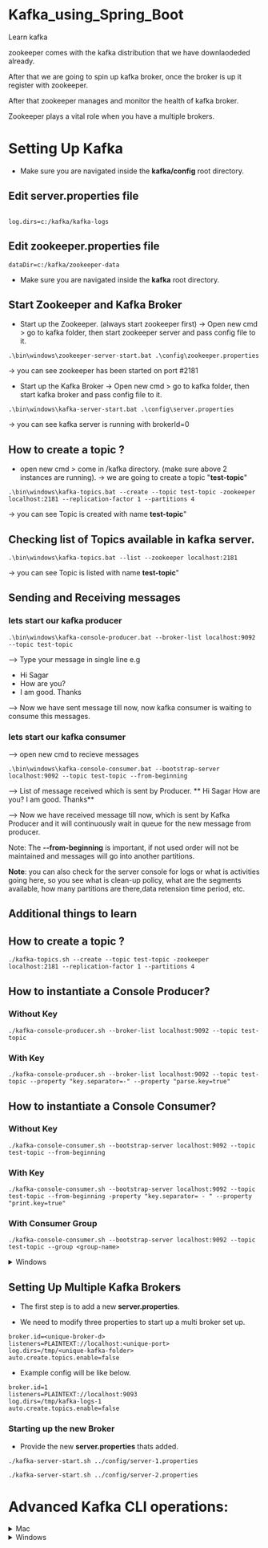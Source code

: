 # Kafka_using_Spring_Boot
Learn kafka

zookeeper comes with the kafka distribution that we have downlaodeded already.

After that we are going to spin up kafka broker, once the broker is up it register with zookeeper.

After that zookeeper manages and monitor the health of kafka broker.

Zookeeper plays a vital role when you have a multiple brokers.



# Setting Up Kafka


<p>

- Make sure you are navigated inside the **kafka/config** root directory.

## Edit server.properties file

```

log.dirs=c:/kafka/kafka-logs
```

## Edit zookeeper.properties file

```
dataDir=c:/kafka/zookeeper-data
```

<p>

- Make sure you are navigated inside the **kafka** root directory.


## Start Zookeeper and Kafka Broker

-   Start up the Zookeeper. (always start zookeeper first)
->  Open new cmd > go to kafka folder, then start zookeeper server and pass config file to it.

```
.\bin\windows\zookeeper-server-start.bat .\config\zookeeper.properties
```
-> you can see zookeeper has been started on port #2181


-   Start up the Kafka Broker
->  Open new cmd > go to kafka folder, then start kafka broker and pass config file to it.

```
.\bin\windows\kafka-server-start.bat .\config\server.properties
```
-> you can see kafka server is running with brokerId=0

## How to create a topic ? 
- open new cmd > come in /kafka directory. (make sure above 2 instances are running).
-> we are going to create a topic "**test-topic**"

```
.\bin\windows\kafka-topics.bat --create --topic test-topic -zookeeper localhost:2181 --replication-factor 1 --partitions 4
```
-> you can see Topic is created with name **test-topic**"

## Checking list of Topics available in kafka server.

```
.\bin\windows\kafka-topics.bat --list --zookeeper localhost:2181 
```
-> you can see Topic is listed with name **test-topic**"

## Sending and Receiving messages

### lets start our kafka producer

```
.\bin\windows\kafka-console-producer.bat --broker-list localhost:9092 --topic test-topic
```

--> Type your message in single line 
e.g 
- Hi Sagar
- How are you?
- I am good. Thanks
	
--> Now we have sent message till now, now kafka consumer is waiting to consume this messages.


### lets start our kafka consumer
--> open new cmd to recieve messages

```
.\bin\windows\kafka-console-consumer.bat --bootstrap-server localhost:9092 --topic test-topic --from-beginning
```

--> List of message received which is sent by Producer. 
**  Hi Sagar
	How are you?
	I am good. Thanks**
	
--> Now we have received message till now, which is sent by Kafka Producer and it will continuously wait in queue for the new message from producer.

Note: The **--from-beginning** is important, if not used order will not be maintained and messages will go into another partitions.

**Note**: you can also check for the server console for  logs or what is activities going here, so you see what is clean-up policy, what are the segments available, how many partitions are there,data retension time period, etc.


## Additional things to learn

## How to create a topic ?

```
./kafka-topics.sh --create --topic test-topic -zookeeper localhost:2181 --replication-factor 1 --partitions 4
```

## How to instantiate a Console Producer?

### Without Key

```
./kafka-console-producer.sh --broker-list localhost:9092 --topic test-topic
```

### With Key

```
./kafka-console-producer.sh --broker-list localhost:9092 --topic test-topic --property "key.separator=-" --property "parse.key=true"
```

## How to instantiate a Console Consumer?

### Without Key

```
./kafka-console-consumer.sh --bootstrap-server localhost:9092 --topic test-topic --from-beginning
```

### With Key

```
./kafka-console-consumer.sh --bootstrap-server localhost:9092 --topic test-topic --from-beginning -property "key.separator= - " --property "print.key=true"
```

### With Consumer Group

```
./kafka-console-consumer.sh --bootstrap-server localhost:9092 --topic test-topic --group <group-name>
```
</p>

</details>

<details><summary>Windows</summary>
<p>

- Make sure you are inside the **bin/windows** directory.

## Start Zookeeper and Kafka Broker

-   Start up the Zookeeper.

```
zookeeper-server-start.bat ..\..\config\zookeeper.properties
```

-   Start up the Kafka Broker.

```
kafka-server-start.bat ..\..\config\server.properties
```

## How to create a topic ?

```
kafka-topics.bat --create --topic test-topic -zookeeper localhost:2181 --replication-factor 1 --partitions 4
```

## How to instantiate a Console Producer?

### Without Key

```
kafka-console-producer.bat --broker-list localhost:9092 --topic test-topic
```

### With Key

```
kafka-console-producer.bat --broker-list localhost:9092 --topic test-topic --property "key.separator=-" --property "parse.key=true"
```

## How to instantiate a Console Consumer?

### Without Key

```
kafka-console-consumer.bat --bootstrap-server localhost:9092 --topic test-topic --from-beginning
```

### With Key

```
kafka-console-consumer.bat --bootstrap-server localhost:9092 --topic test-topic --from-beginning -property "key.separator= - " --property "print.key=true"
```

### With Consumer Group

```
kafka-console-consumer.bat --bootstrap-server localhost:9092 --topic test-topic --group <group-name>
```
</p>

</details>

## Setting Up Multiple Kafka Brokers

- The first step is to add a new **server.properties**.

- We need to modify three properties to start up a multi broker set up.

```
broker.id=<unique-broker-d>
listeners=PLAINTEXT://localhost:<unique-port>
log.dirs=/tmp/<unique-kafka-folder>
auto.create.topics.enable=false
```

- Example config will be like below.

```
broker.id=1
listeners=PLAINTEXT://localhost:9093
log.dirs=/tmp/kafka-logs-1
auto.create.topics.enable=false
```

### Starting up the new Broker

- Provide the new **server.properties** thats added.

```
./kafka-server-start.sh ../config/server-1.properties
```

```
./kafka-server-start.sh ../config/server-2.properties
```

# Advanced Kafka CLI operations:

<details><summary>Mac</summary>
<p>

## List the topics in a cluster

```
./kafka-topics.sh --zookeeper localhost:2181 --list
```

## Describe topic

- The below command can be used to describe all the topics.

```
./kafka-topics.sh --zookeeper localhost:2181 --describe
```

- The below command can be used to describe a specific topic.

```
./kafka-topics.sh --zookeeper localhost:2181 --describe --topic <topic-name>
```

## Alter the min insync replica
```
./kafka-topics.sh --alter --zookeeper localhost:2181 --topic library-events --config min.insync.replicas=2
```

## Delete a topic

```
./kafka-topics.sh --zookeeper localhost:2181 --delete --topic test-topic
```
## How to view consumer groups

```
./kafka-consumer-groups.sh --bootstrap-server localhost:9092 --list
```

### Consumer Groups and their Offset

```
./kafka-consumer-groups.sh --bootstrap-server localhost:9092 --describe --group console-consumer-27773
```

## Viewing the Commit Log

```
./kafka-run-class.sh kafka.tools.DumpLogSegments --deep-iteration --files /tmp/kafka-logs/test-topic-0/00000000000000000000.log
```

## Setting the Minimum Insync Replica

```
./kafka-configs.sh --alter --zookeeper localhost:2181 --entity-type topics --entity-name test-topic --add-config min.insync.replicas=2
```
</p>
</details>


<details><summary>Windows</summary>
<p>

- Make sure you are inside the **bin/windows** directory.

## List the topics in a cluster

```
kafka-topics.bat --zookeeper localhost:2181 --list
```

## Describe topic

- The below command can be used to describe all the topics.

```
kafka-topics.bat --zookeeper localhost:2181 --describe
```

- The below command can be used to describe a specific topic.

```
kafka-topics.bat --zookeeper localhost:2181 --describe --topic <topic-name>
```

## Alter the min insync replica
```
kafka-topics.bat --alter --zookeeper localhost:2181 --topic library-events --config min.insync.replicas=2
```


## Delete a topic

```
kafka-topics.bat --zookeeper localhost:2181 --delete --topic <topic-name>
```


## How to view consumer groups

```
kafka-consumer-groups.bat --bootstrap-server localhost:9092 --list
```

### Consumer Groups and their Offset

```
kafka-consumer-groups.bat --bootstrap-server localhost:9092 --describe --group console-consumer-27773
```

## Viewing the Commit Log

```
kafka-run-class.bat kafka.tools.DumpLogSegments --deep-iteration --files /tmp/kafka-logs/test-topic-0/00000000000000000000.log
```
</p>
</details>
